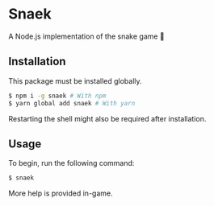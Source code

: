 # Snaek

A Node.js implementation of the snake game 🐍

## Installation

This package must be installed globally.

```bash
$ npm i -g snaek # With npm
$ yarn global add snaek # With yarn
```

Restarting the shell might also be required after installation.

## Usage

To begin, run the following command:

```bash
$ snaek
```

More help is provided in-game.

